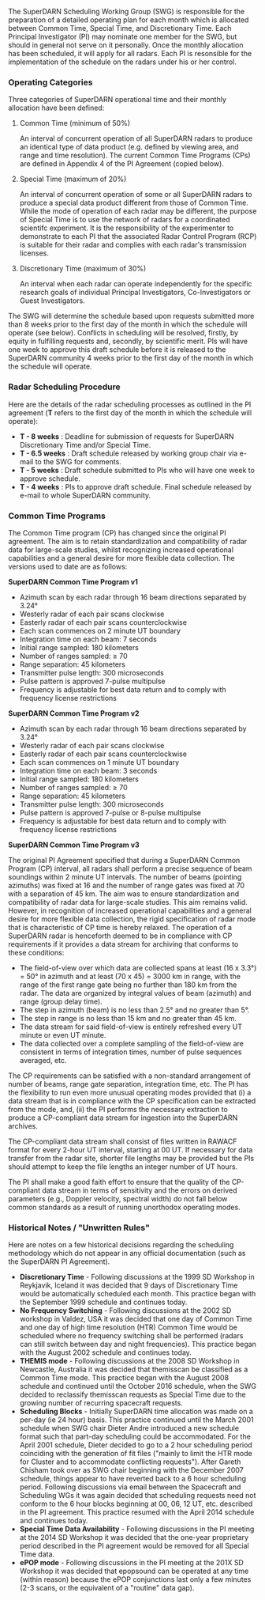 The SuperDARN Scheduling Working Group (SWG) is responsible for the 
preparation of a detailed operating plan for each month which is
allocated between Common Time, Special Time, and Discretionary Time.
Each Principal Investigator (PI) may nominate one member for the SWG,
but should in general not serve on it personally. Once the monthly
allocation has been scheduled, it will apply for all radars.  Each PI is
resonsible for the implementation of the schedule on the radars under his
or her control.


### Operating Categories

Three categories of SuperDARN operational time and their monthly allocation
have been defined:

1. Common Time (minimum of 50%)

   An interval of concurrent operation of all SuperDARN radars to produce
   an identical type of data product (e.g. defined by viewing area, and
   range and time resolution).  The current Common Time Programs (CPs)
   are defined in Appendix 4 of the PI Agreement (copied below).

2. Special Time (maximum of 20%)

   An interval of concurrent operation of some or all SuperDARN radars
   to produce a special data product different from those of Common Time.
   While the mode of operation of each radar may be different, the
   purpose of Special Time is to use the network of radars for a
   coordinated scientifc experiment.  It is the responsibility of the
   experimenter to demonstrate to each PI that the associated Radar
   Control Program (RCP) is suitable for their radar and complies with
   each radar's transmission licenses.
  
3. Discretionary Time (maximum of 30%)

   An interval when each radar can operate independently for the
   specific research goals of individual Principal Investigators, 
   Co-Investigators or Guest Investigators.

The SWG will determine the schedule based upon requests submitted more
than 8 weeks prior to the first day of the month in which the schedule
will operate (see below).  Conflicts in scheduling will be resolved,
firstly, by equity in fulfilling requests and, secondly, by scientific
merit.  PIs will have one week to approve this draft schedule before it
is released to the SuperDARN community 4 weeks prior to the first day
of the month in which the schedule will operate.   


### Radar Scheduling Procedure

Here are the details of the radar scheduling processes as outlined in
the PI agreement (**T** refers to the first day of the month in which
the schedule will operate):

- **T - 8 weeks** : Deadline for submission of requests for SuperDARN
  Discretionary Time and/or Special Time.
- **T - 6.5 weeks** : Draft schedule released by working group
  chair via e-mail to the SWG for comments.
- **T - 5 weeks** : Draft schedule submitted to PIs who will have
  one week to approve schedule.
- **T - 4 weeks** : PIs to approve draft schedule.  Final schedule
  released by e-mail to whole SuperDARN community.


### Common Time Programs

The Common Time program (CP) has changed since the original PI agreement.
The aim is to retain standardization and compatibility of radar data for
large-scale studies, whilst recognizing increased operational
capabilities and a general desire for more flexible data collection. The
versions used to date are as follows:

**SuperDARN Common Time Program v1**

- Azimuth scan by each radar through 16 beam directions separated by 3.24°
- Westerly radar of each pair scans clockwise
- Easterly radar of each pair scans counterclockwise
- Each scan commences on 2 minute UT boundary
- Integration time on each beam: 7 seconds
- Initial range sampled: 180 kilometers
- Number of ranges sampled: ≥ 70
- Range separation: 45 kilometers
- Transmitter pulse length: 300 microseconds
- Pulse pattern is approved 7-pulse multipulse
- Frequency is adjustable for best data return and to comply with frequency
  license restrictions

**SuperDARN Common Time Program v2**

- Azimuth scan by each radar through 16 beam directions separated by 3.24°
- Westerly radar of each pair scans clockwise
- Easterly radar of each pair scans counterclockwise
- Each scan commences on 1 minute UT boundary
- Integration time on each beam: 3 seconds
- Initial range sampled: 180 kilometers
- Number of ranges sampled: ≥ 70
- Range separation: 45 kilometers
- Transmitter pulse length: 300 microseconds
- Pulse pattern is approved 7-pulse or 8-pulse multipulse
- Frequency is adjustable for best data return and to comply with frequency
  license restrictions

**SuperDARN Common Time Program v3**

The original PI Agreement specified that during a SuperDARN Common
Program (CP) interval, all radars shall perform a precise sequence of
beam soundings within 2 minute UT intervals. The number of beams
(pointing azimuths) was fixed at 16 and the number of range gates was
fixed at 70 with a separation of 45 km. The aim was to ensure
standardization and compatibility of radar data for large-scale studies.
This aim remains valid. However, in recognition of increased operational
capabilities and a general desire for more flexible data collection, the
rigid specification of radar mode that is characteristic of CP time is
hereby relaxed. The operation of a SuperDARN radar is henceforth deemed
to be in compliance with CP requirements if it provides a data stream
for archiving that conforms to these conditions:

- The field-of-view over which data are collected spans at least (16 x 3.3°) = 50°
  in azimuth and at least (70 x 45) = 3000 km in range, with the range of
  the first range gate being no further than 180 km from the radar. The
  data are organized by integral values of beam (azimuth) and range (group
  delay time).
- The step in azimuth (beam) is no less than 2.5° and no greater than 5°.
- The step in range is no less than 15 km and no greater than 45 km.
- The data stream for said field-of-view is entirely refreshed every UT
  minute or even UT minute.
- The data collected over a complete sampling of the field-of-view are
  consistent in terms of integration times, number of pulse sequences
  averaged, etc.

The CP requirements can be satisfied with a non-standard arrangement of
number of beams, range gate separation, integration time, etc. The PI
has the flexibility to run even more unusual operating modes provided
that (i) a data stream that is in compliance with the CP specification
can be extracted from the mode, and, (ii) the PI performs the necessary
extraction to produce a CP-compliant data stream for ingestion into the
SuperDARN archives.

The CP-compliant data stream shall consist of files written in RAWACF
format for every 2-hour UT interval, starting at 00 UT. If necessary for
data transfer from the radar site, shorter file lengths may be provided
but the PIs should attempt to keep the file lengths an integer number of
UT hours.

The PI shall make a good faith effort to ensure that the quality of the
CP-compliant data stream in terms of sensitivity and the errors on
derived parameters (e.g., Doppler velocity, spectral width) do not fall
below common standards as a result of running unorthodox operating modes.


### Historical Notes / "Unwritten Rules"

Here are notes on a few historical decisions regarding the scheduling
methodology which do not appear in any official documentation (such as
the SuperDARN PI Agreement).

- **Discretionary Time** - Following discussions at the 1999 SD
  Workshop in Reykjavik, Iceland it was decided that 9 days of
  Discretionary Time would be automatically scheduled each month.
  This practice began with the September 1999 schedule and continues
  today.
- **No Frequency Switching** - Following discussions at the 2002
  SD workshop in Valdez, USA it was decided that one day of Common Time
  and one day of high time resolution (HTR) Common Time would be
  scheduled where no frequency switching shall be performed (radars can
  still switch between day and night frequencies). This practice
  began with the August 2002 schedule and continues today.
- **THEMIS mode** - Following discussions at the 2008 SD Workshop
  in Newcastle, Australia it was decided that themisscan be classified
  as a Common Time mode. This practice began with the August 2008
  schedule and continued until the October 2016 schedule, when the SWG
  decided to reclassify themisscan requests as Special Time due to the
  growing number of recurring spacecraft requests.
- **Scheduling Blocks** - Initially SuperDARN time allocation was
  made on a per-day (ie 24 hour) basis. This practice continued until
  the March 2001 schedule when SWG chair Dieter Andre introduced a
  new schedule format such that part-day scheduling could be accommodated.
  For the April 2001 schedule, Dieter decided to go to a 2 hour
  scheduling period coinciding with the generation of fit files
  ("mainly to limit the HTR mode for Cluster and to accommodate
  conflicting requests"). After Gareth Chisham took over as SWG chair
  beginning with the December 2007 schedule, things appear to have
  reverted back to a 6 hour scheduling period. Following discussions
  via email between the Spacecraft and Scheduling WGs it was again
  decided that scheduling requests need not conform to the 6 hour
  blocks beginning at 00, 06, 12 UT, etc. described in the PI
  agreement. This practice resumed with the April 2014 schedule
  and continues today.
- **Special Time Data Availability** - Following discussions in 
  the PI meeting at the 2014 SD Workshop it was decided that the
  one-year proprietary period described in the PI agreement would be
  removed for all Special Time data.
- **ePOP mode** - Following discussions in the PI meeting at the 
  201X SD Workshop it was decided that epopsound can be operated at 
  any time (within reason) because the ePOP conjunctions last only a 
  few minutes (2-3 scans, or the equivalent of a "routine" data gap).
